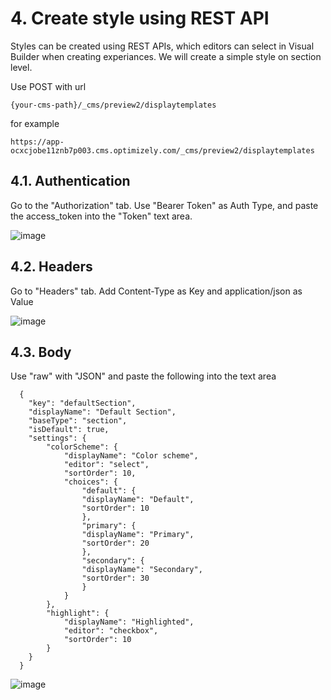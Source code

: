 # 4. Create style using REST API
Styles can be created using REST APIs, which editors can select in Visual Builder when creating experiances. We will create a simple style on section level.

Use POST with url

    {your-cms-path}/_cms/preview2/displaytemplates
    
for example

    https://app-ocxcjobe11znb7p003.cms.optimizely.com/_cms/preview2/displaytemplates
    
## 4.1. Authentication
Go to the "Authorization" tab. Use "Bearer Token" as Auth Type, and paste the access_token into the "Token" text area.

![image](https://github.com/user-attachments/assets/990e1bf2-0c24-46e5-be1d-0d5f5770ac0e)

## 4.2. Headers
Go to "Headers" tab. Add Content-Type as Key and application/json as Value

![image](https://github.com/user-attachments/assets/2a250130-ac2a-49dd-b6ef-b5ab0882afc5)

## 4.3. Body
Use "raw" with "JSON" and paste the following into the text area

      {
        "key": "defaultSection",
        "displayName": "Default Section",
        "baseType": "section",
        "isDefault": true,
        "settings": {
            "colorScheme": {
                "displayName": "Color scheme",
                "editor": "select",
                "sortOrder": 10,
                "choices": {
                    "default": {
                    "displayName": "Default",
                    "sortOrder": 10
                    },
                    "primary": {
                    "displayName": "Primary",
                    "sortOrder": 20
                    },
                    "secondary": {
                    "displayName": "Secondary",
                    "sortOrder": 30
                    }
                }
            },
            "highlight": {
                "displayName": "Highlighted",
                "editor": "checkbox",
                "sortOrder": 10
            }
        }
      }

![image](https://github.com/user-attachments/assets/6e77e6ca-c1ec-4d28-b893-3c5fa51b5c89)